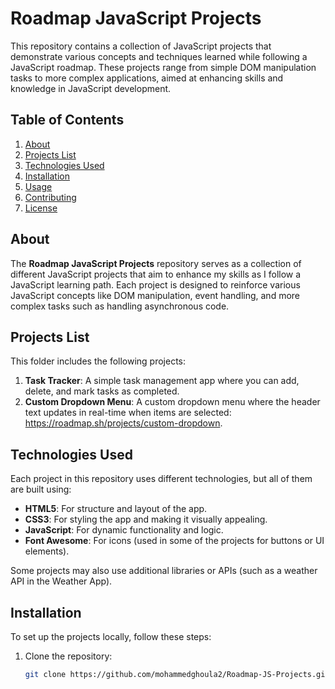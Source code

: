 # Roadmap JavaScript Projects

This repository contains a collection of JavaScript projects that demonstrate various concepts and techniques learned while following a JavaScript roadmap. These projects range from simple DOM manipulation tasks to more complex applications, aimed at enhancing skills and knowledge in JavaScript development.

## Table of Contents
1. [About](#about)
2. [Projects List](#projects-list)
3. [Technologies Used](#technologies-used)
4. [Installation](#installation)
5. [Usage](#usage)
6. [Contributing](#contributing)
7. [License](#license)

## About

The **Roadmap JavaScript Projects** repository serves as a collection of different JavaScript projects that aim to enhance my skills as I follow a JavaScript learning path. Each project is designed to reinforce various JavaScript concepts like DOM manipulation, event handling, and more complex tasks such as handling asynchronous code.

## Projects List

This folder includes the following projects:

1. **Task Tracker**: A simple task management app where you can add, delete, and mark tasks as completed.
2. **Custom Dropdown Menu**: A custom dropdown menu where the header text updates in real-time when items are selected: https://roadmap.sh/projects/custom-dropdown.



## Technologies Used

Each project in this repository uses different technologies, but all of them are built using:

- **HTML5**: For structure and layout of the app.
- **CSS3**: For styling the app and making it visually appealing.
- **JavaScript**: For dynamic functionality and logic.
- **Font Awesome**: For icons (used in some of the projects for buttons or UI elements).

Some projects may also use additional libraries or APIs (such as a weather API in the Weather App).

## Installation

To set up the projects locally, follow these steps:

1. Clone the repository:

   ```bash
   git clone https://github.com/mohammedghoula2/Roadmap-JS-Projects.git
